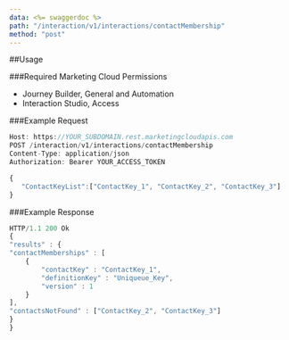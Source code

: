 ```yaml
---
data: <%= swaggerdoc %>
path: "/interaction/v1/interactions/contactMembership"
method: "post"
---
```

##Usage

###Required Marketing Cloud Permissions
* Journey Builder, General and Automation
* Interaction Studio, Access

###Example Request
```js
Host: https://YOUR_SUBDOMAIN.rest.marketingcloudapis.com
POST /interaction/v1/interactions/contactMembership
Content-Type: application/json
Authorization: Bearer YOUR_ACCESS_TOKEN

{
   "ContactKeyList":["ContactKey_1", "ContactKey_2", "ContactKey_3"]
}
```
###Example Response
```js
HTTP/1.1 200 Ok
{
"results" : {
"contactMemberships" : [
    {
        "contactKey" : "ContactKey_1",
        "definitionKey" : "Uniqueue_Key",
        "version" : 1
    }
],
"contactsNotFound" : ["ContactKey_2", "ContactKey_3"]
}
}
```
